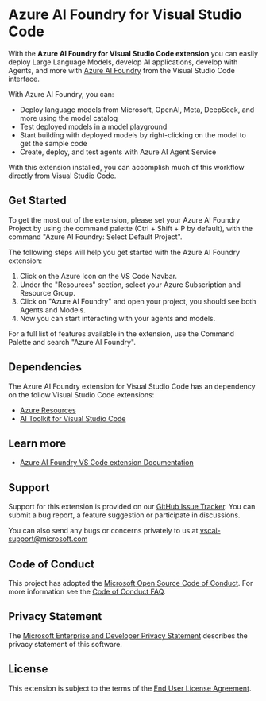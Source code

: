 # Azure AI Foundry for Visual Studio Code

With the **Azure AI Foundry for Visual Studio Code extension** you can easily deploy Large Language Models, develop AI applications, develop with Agents, and more with [Azure AI Foundry](https://azure.microsoft.com/products/ai-foundry/) from the Visual Studio Code interface. 

With Azure AI Foundry, you can:
- Deploy language models from Microsoft, OpenAI, Meta, DeepSeek, and more using the model catalog
- Test deployed models in a model playground
- Start building with deployed models by right-clicking on the model to get the sample code
- Create, deploy, and test agents with Azure AI Agent Service

With this extension installed, you can accomplish much of this workflow directly from Visual Studio Code.

## Get Started
To get the most out of the extension, please set your Azure AI Foundry Project by using the command palette (Ctrl + Shift + P by default), with the command "Azure AI Foundry: Select Default Project".

The following steps will help you get started with the Azure AI Foundry extension:
1. Click on the Azure Icon on the VS Code Navbar.
2. Under the "Resources" section, select your Azure Subscription and Resource Group.
3. Click on "Azure AI Foundry" and open your project, you should see both Agents and Models.
4. Now you can start interacting with your agents and models.

For a full list of features available in the extension, use the Command Palette and search "Azure AI Foundry".

## Dependencies

The Azure AI Foundry extension for Visual Studio Code has an dependency on the follow Visual Studio Code extensions:
- [Azure Resources](https://marketplace.visualstudio.com/items?itemName=ms-azuretools.vscode-azureresourcegroups)
- [AI Toolkit for Visual Studio Code](https://marketplace.visualstudio.com/items?itemName=ms-windows-ai-studio.windows-ai-studio)

## Learn more
- [Azure AI Foundry VS Code extension Documentation](https://aka.ms/azureaifoundry/vscode/docs)

## Support
Support for this extension is provided on our [GitHub Issue Tracker](https://github.com/microsoft/ai-foundry-for-vscode/issues). You can submit a bug report, a feature suggestion or participate in discussions.

You can also send any bugs or concerns privately to us at [vscai-support@microsoft.com](mailto:vscai-support@microsoft.com)

## Code of Conduct
This project has adopted the [Microsoft Open Source Code of Conduct]. For more information see the [Code of Conduct FAQ].

## Privacy Statement
The [Microsoft Enterprise and Developer Privacy Statement] describes the privacy statement of this software.

## License
This extension is subject to the terms of the [End User License Agreement].

[Microsoft Enterprise and Developer Privacy Statement]:https://go.microsoft.com/fwlink/?LinkId=786907&lang=en7
[Microsoft Open Source Code of Conduct]:https://opensource.microsoft.com/codeofconduct/
[Code of Conduct FAQ]:https://opensource.microsoft.com/codeofconduct/faq/
[opencode@microsoft.com]:mailto:opencode@microsoft.com
[End User License Agreement]:https://www.visualstudio.com/license-terms/mlt552233/
